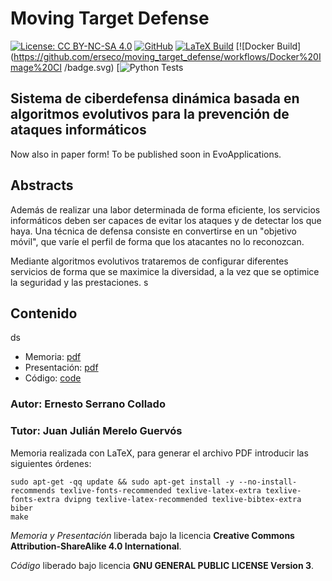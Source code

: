 # Moving Target Defense

[![License: CC BY-NC-SA 4.0](https://img.shields.io/badge/License-CC%20BY--NC--SA%204.0-lightgrey.svg)](https://creativecommons.org/licenses/by-nc-sa/4.0/)
[![GitHub](https://img.shields.io/github/license/erseco/moving_target_defense.svg)](https://github.com/erseco/moving_target_defense/blob/master/LICENSE)
[![LaTeX Build](https://travis-ci.com/erseco/moving_target_defense.svg?branch=master)](https://travis-ci.com/erseco/moving_target_defense)
[![Docker Build](https://github.com/erseco/moving_target_defense/workflows/Docker%20Image%20CI /badge.svg)
[![Python Tests](https://github.com/erseco/moving_target_defense/workflows/Python%20package/badge.svg) 

 
## Sistema de ciberdefensa dinámica basada en algoritmos evolutivos para la prevención de ataques informáticos

Now also in paper form! To be published soon in EvoApplications.

## Abstracts

Además de realizar una labor determinada de forma eficiente, los servicios informáticos deben ser capaces de evitar los ataques y de detectar los que haya. Una técnica de defensa consiste en convertirse en un "objetivo móvil", que varíe el perfil de forma que los atacantes no lo reconozcan.

Mediante algoritmos evolutivos trataremos de configurar diferentes servicios de forma que se maximice la diversidad, a la vez que se optimice la seguridad y las prestaciones.
s
## Contenido
 ds
- Memoria: [pdf](../../releases/download/1.0.0/project.pdf)
- Presentación: [pdf](../../releases/download/1.0.0/slides.pdf)
- Código: [code](../../tree/master/code)
 
### Autor: Ernesto Serrano Collado
### Tutor: Juan Julián Merelo Guervós

Memoria realizada con LaTeX, para generar el archivo PDF introducir las siguientes órdenes:

```
sudo apt-get -qq update && sudo apt-get install -y --no-install-recommends texlive-fonts-recommended texlive-latex-extra texlive-fonts-extra dvipng texlive-latex-recommended texlive-bibtex-extra biber
make
```
 
*Memoria y Presentación* liberada bajo la licencia **Creative Commons Attribution-ShareAlike 4.0 International**.

*Código* liberado bajo licencia **GNU GENERAL PUBLIC LICENSE Version 3**.
